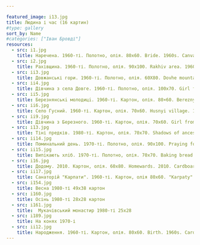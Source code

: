 ```yaml
---

featured_image: i13.jpg
title: Людина і час (16 картин)
#type: gallery
sort_by: Name
#categories: ["Іван Бровді"]
resources:
  - src: i1.jpg
    title: Наречена. 1960-ті. Полотно, олія. 80х60. Bride. 1960s. Canvas, oil.
  - src: i2.jpg
    title: Рахівщина. 1960-ті. Полотно, олія. 90х100. Rakhiv area. 1960s. Canvas, oil.
  - src: ii3.jpg
    title: Довжанські гори. 1960-ті. Полотно, олія. 60Х80. Dovhe mountains. 1960s. Canvas, oil.
  - src: ii4.jpg
    title: Дівчина з села Довге. 1960-ті. Полотно, олія. 100x70. Girl from Dovhe village. 1960s. Canvas, oil.
  - src: ii5.jpg
    title: Березнянськi молодицi. 1960-ті. Картон, олія. 80×60. Bereznyi young ladies. 1960s. Cardboard, oil.
  - src: ii6.jpg
    title: Село Гусний. 1960-ті. Картон, олія. 70х60. Husnyi village. 1960s. Cardboard, oil.
  - src: ii9.jpg
    title: Дівчина з Березного. 1960-ті. Картон, олія. 70x60. Girl from Bereznyi. 1960s. Cardboard, oil.
  - src: i13.jpg
    title: Тіні предків. 1980-ті. Картон, олія. 70х70. Shadows of ancestors. 1980s. Canvas, oil.
  - src: ii14.jpg
    title: Поминальний день. 1970-ті. Полотно, олія. 90х100. Praying for deceased. 1970s. Cardboard, oil.
  - src: ii15.jpg
    title: Випікають хлiб. 1970-ті. Полотно, олія. 70x70. Baking bread. 1970s. Canvas, oil.
  - src: i16.jpg
    title: Додому. 2010. Картон, олія. 60x80. Homewards. 2010. Cardboard, oil.  
  - src: ii17.jpg
    title: Санаторій "Карпати". 1960-ті. Картон, олiя 80х60. "Karpaty" sanatorium. 1960s. Cardboard, oil.
  - src: i154.jpg
    title: Весна 1980-ті 49х38 картон
  - src: i160.jpg
    title: Осінь 1980-ті 28х28 картон
  - src: i161.jpg
    title:	Мукачівський монастир 1980-ті 25х28
  - src: i189.jpg
    title: На конях 1970-і
  - src: ii12.jpg
    title: Народження. 1960-ті. Картон, олія. 80х60. Birth. 1960s. Cardboard, oil.
---
```

